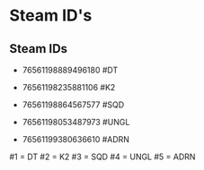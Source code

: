 # Steam ID's



## Steam IDs

- 76561198889496180 #DT
- 76561198235881106 #K2
 
- 76561198864567577 #SQD
- 76561198053487973 #UNGL
- 76561199380636610 #ADRN

 #1 = DT
 #2 = K2
 #3 = SQD
 #4 = UNGL
 #5 = ADRN
 

